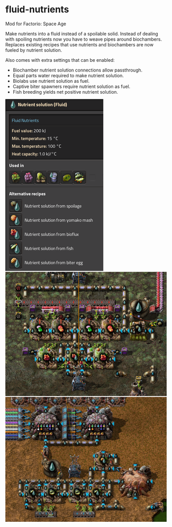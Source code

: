 # fluid-nutrients
Mod for Factorio: Space Age

Make nutrients into a fluid instead of a spoilable solid.
Instead of dealing with spoiling nutrients now you have to weave pipes around biochambers.
Replaces existing recipes that use nutrients and biochambers are now fueled by nutrient solution.

Also comes with extra settings that can be enabled:
- Biochamber nutrient solution connections allow passthrough.
- Equal parts water required to make nutrient solution.
- Biolabs use nutrient solution as fuel.
- Captive biter spawners require nutrient solution as fuel.
- Fish breeding yields net positive nutrient solution.

![uses](./images/fluid-nutrients-uses.png)
![example](./images/fluid-nutrients-gelba.png)
![extras](./images/fluid-nutrients-extras.png)
